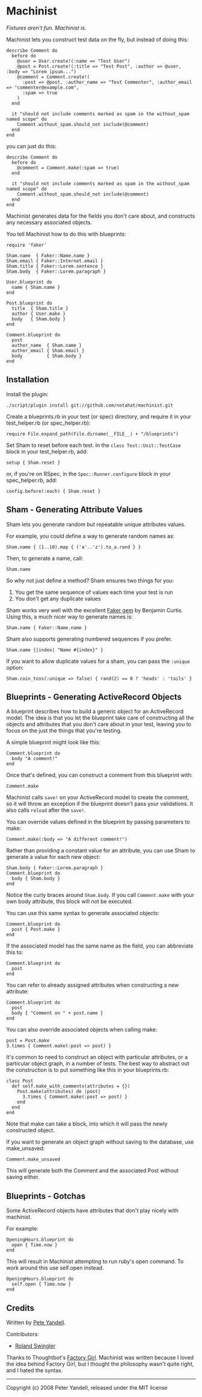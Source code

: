Machinist
=========

*Fixtures aren't fun. Machinist is.*

Machinist lets you construct test data on the fly, but instead of doing this:

    describe Comment do
      before do
        @user = User.create!(:name => "Test User")
        @post = Post.create!(:title => "Test Post", :author => @user, :body => "Lorem ipsum...")
        @comment = Comment.create!(
          :post => @post, :author_name => "Test Commenter", :author_email => "commenter@example.com",
          :spam => true
        )
      end
    
      it "should not include comments marked as spam in the without_spam named scope" do
        Comment.without_spam.should_not include(@comment)
      end
    end
  
you can just do this:

    describe Comment do
      before do
        @comment = Comment.make(:spam => true)
      end
    
      it "should not include comments marked as spam in the without_spam named scope" do
        Comment.without_spam.should_not include(@comment)
      end
    end
  
Machinist generates data for the fields you don't care about, and constructs any necessary associated objects.

You tell Machinist how to do this with blueprints:

    require 'faker'
  
    Sham.name  { Faker::Name.name }
    Sham.email { Faker::Internet.email }
    Sham.title { Faker::Lorem.sentence }
    Sham.body  { Faker::Lorem.paragraph }
  
    User.blueprint do
      name { Sham.name }
    end
  
    Post.blueprint do
      title  { Sham.title }
      author { User.make }
      body   { Sham.body }
    end
  
    Comment.blueprint do
      post
      author_name  { Sham.name }
      author_email { Sham.email }
      body         { Sham.body }
    end


Installation
------------

Install the plugin:

    ./script/plugin install git://github.com/notahat/machinist.git
  
Create a blueprints.rb in your test (or spec) directory, and require it in your test\_helper.rb (or spec\_helper.rb):

    require File.expand_path(File.dirname(__FILE__) + "/blueprints")

Set Sham to reset before each test. In the `class Test::Unit::TestCase` block in your test\_helper.rb, add:
    
    setup { Sham.reset }
    
or, if you're on RSpec, in the `Spec::Runner.configure` block in your spec\_helper.rb, add:

    config.before(:each) { Sham.reset }
    
    
Sham - Generating Attribute Values
----------------------------------

Sham lets you generate random but repeatable unique attributes values.

For example, you could define a way to generate random names as:

    Sham.name { (1..10).map { ('a'..'z').to_a.rand } }

Then, to generate a name, call:

    Sham.name

So why not just define a method? Sham ensures two things for you:

1. You get the same sequence of values each time your test is run
2. You don't get any duplicate values
    
Sham works very well with the excellent [Faker gem](http://faker.rubyforge.org/) by Benjamin Curtis. Using this, a much nicer way to generate names is:
    
    Sham.name { Faker::Name.name }
    
Sham also supports generating numbered sequences if you prefer.

    Sham.name {|index| "Name #{index}" }
    
If you want to allow duplicate values for a sham, you can pass the `:unique` option:

    Sham.coin_toss(:unique => false) { rand(2) == 0 ? 'heads' : 'tails' }


Blueprints - Generating ActiveRecord Objects
--------------------------------------------

A blueprint describes how to build a generic object for an ActiveRecord model. The idea is that you let the blueprint take care of constructing all the objects and attributes that you don't care about in your test, leaving you to focus on the just the things that you're testing.

A simple blueprint might look like this:

    Comment.blueprint do
      body "A comment!"
    end

Once that's defined, you can construct a comment from this blueprint with:
    
    Comment.make
    
Machinist calls `save!` on your ActiveRecord model to create the comment, so it will throw an exception if the blueprint doesn't pass your validations. It also calls `reload` after the `save!`.

You can override values defined in the blueprint by passing parameters to make:

    Comment.make(:body => "A different comment!")
    
Rather than providing a constant value for an attribute, you can use Sham to generate a value for each new object:

    Sham.body { Faker::Lorem.paragraph }
    Comment.blueprint do
      body { Sham.body }
    end
    
Notice the curly braces around `Sham.body`. If you call `Comment.make` with your own body attribute, this block will not be executed.

You can use this same syntax to generate associated objects:
    
    Comment.blueprint do
      post { Post.make }
    end
    
If the associated model has the same name as the field, you can abbreviate this to:
    
    Comment.blueprint do
      post
    end
    
You can refer to already assigned attributes when constructing a new attribute:
    
    Comment.blueprint do
      post
      body { "Comment on " + post.name }
    end
    
You can also override associated objects when calling make:

    post = Post.make
    3.times { Comment.make(:post => post) }

It's common to need to construct an object with particular attributes, or a particular object graph, in a number of tests. The best way to abstract out the construction is to put something like this in your blueprints.rb:

    class Post
      def self.make_with_comments(attributes = {})
        Post.make(attributes) do |post|
          3.times { Comment.make(:post => post) }
        end
      end
    end
    
Note that make can take a block, into which it will pass the newly constructed object.

If you want to generate an object graph without saving to the database, use make\_unsaved:

    Comment.make_unsaved
    
This will generate both the Comment and the associated Post without saving either.

Blueprints - Gotchas
--------------------

Some ActiveRecord objects have attributes that don't play nicely with machinist. 

For example:

    OpeningHours.blueprint do
      open { Time.now }
    end
    
This will result in Machinist attempting to run ruby's open command. To work around this use self.open instead.

    OpeningHours.blueprint do
      self.open { Time.now }
    end

Credits
-------

Written by [Pete Yandell](http://notahat.com/).
    
Contributors:

- [Roland Swingler](http://github.com/knaveofdiamonds)

Thanks to Thoughtbot's [Factory Girl](http://github.com/thoughtbot/factory_girl/tree/master). Machinist was written because I loved the idea behind Factory Girl, but I thought the philosophy wasn't quite right, and I hated the syntax.

---
    
Copyright (c) 2008 Peter Yandell, released under the MIT license
